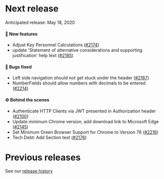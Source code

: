 # Next release

Anticipated release: May 18, 2020

#### 🚀 New features

- Adjust Key Personnel Calculations ([#2174])
- update 'Statement of alternative considerations and supporting justification' help text ([#2185])

#### 🐛 Bugs fixed

- Left side navigation should not get stuck under the header ([#2187])
- NumberFields should allow numbers with decimals to be entered ([#2214])

#### ⚙️ Behind the scenes

- Authenticate HTTP Clients via JWT presented in Authorization header ([#2100])
- Update minimum Chrome version; add download link to Microsoft Edge ([#2145])
- Set Minimum Green Browser Support for Chrome to Version 78 ([#2216])
- Tech Debt: Add Section test ([#2176])

# Previous releases

See our [release history](https://github.com/18F/cms-hitech-apd/releases)

[#2100]: https://github.com/18F/cms-hitech-apd/issues/2100
[#2187]: https://github.com/18F/cms-hitech-apd/issues/2187
[#2145]: https://github.com/18F/cms-hitech-apd/issues/2145
[#2174]: https://github.com/18F/cms-hitech-apd/issues/2174
[#2185]: https://github.com/18F/cms-hitech-apd/issues/2185
[#2216]: https://github.com/18F/cms-hitech-apd/issues/2216
[#2214]: https://github.com/18F/cms-hitech-apd/issues/2214
[#2176]: https://github.com/18F/cms-hitech-apd/issues/2176
